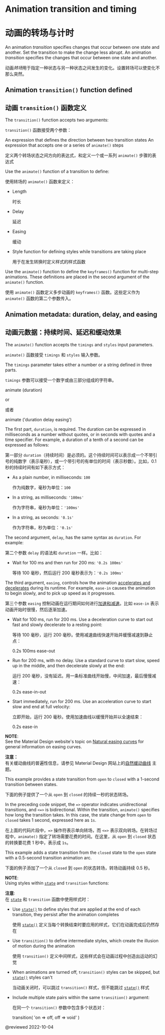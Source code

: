 # Animation transition and timing

# 动画的转场与计时

An animation *transition* specifies changes that occur between one state and another. Set the transition to make the change less abrupt. An animation *transition* specifies the changes that occur between one state and another.

动画*转场*用于指定一种状态与另一种状态之间发生的变化。设置转场可以使变化不那么突然。

## Animation `transition()` function defined

## 动画 `transition()` 函数定义

The `transition()` function accepts two arguments:

`transition()` 函数接受两个参数：

An expression that defines the direction between two transition states
An expression that accepts one or a series of `animate()` steps

定义两个转场状态之间方向的表达式，和定义一个或一系列 `animate()` 步骤的表达式

Use the `animate()` function of a transition to define:

使用转场的 `animate()` 函数来定义：

* Length

  时长

* Delay

  延迟

* Easing

  缓动

* Style function for defining styles while transitions are taking place

  用于在发生转换时定义样式的样式函数

Use the `animate()` function to define the `keyframes()` function for multi-step animations.
These definitions are placed in the second argument of the `animate()` function.

使用 `animate()` 函数定义多步动画的 `keyframes()` 函数。这些定义作为 `animate()` 函数的第二个参数传入。

## Animation metadata: duration, delay, and easing

## 动画元数据：持续时间、延迟和缓动效果

The `animate()` function accepts the `timings` and `styles` input parameters.

`animate()` 函数接受 `timings` 和 `styles` 输入参数。

The `timings` parameter takes either a number or a string defined in three parts.

`timings` 参数可以接受一个数字或由三部分组成的字符串。

<code-example format="typescript" language="typescript">

animate (duration)

</code-example>

or

或者

<code-example format="typescript" language="typescript">

animate ('duration delay easing')

</code-example>

The first part, `duration`, is required.
The duration can be expressed in milliseconds as a number without quotes, or in seconds with quotes and a time specifier.
For example, a duration of a tenth of a second can be expressed as follows:

第一部分 `duration`（持续时间）是必须的。这个持续时间可以表示成一个不带引号的纯数字（表示毫秒），或一个带引号的有单位的时间（表示秒数）。比如，0.1 秒的持续时间有如下表示方式：

* As a plain number, in milliseconds:
  `100`

  作为纯数字，毫秒为单位：`100`

* In a string, as milliseconds:
  `'100ms'`

  作为字符串，毫秒为单位：`'100ms'`

* In a string, as seconds:
  `'0.1s'`

  作为字符串，秒为单位：`'0.1s'`

The second argument, `delay`, has the same syntax as `duration`.
For example:

第二个参数 `delay` 的语法和 `duration` 一样。比如：

* Wait for 100 ms and then run for 200 ms: `'0.2s 100ms'`

  等待 100 毫秒，然后运行 200 毫秒表示为：`'0.2s 100ms'`

The third argument, `easing`, controls how the animation [accelerates and decelerates](https://easings.net) during its runtime.
For example, `ease-in` causes the animation to begin slowly, and to pick up speed as it progresses.

第三个参数 `easing` 控制动画在运行期间如何进行[加速和减速](http://easings.net)。比如 `ease-in` 表示动画开始时很慢，然后逐渐加速。

* Wait for 100 ms, run for 200 ms.
  Use a deceleration curve to start out fast and slowly decelerate to a resting point:

  等待 100 毫秒，运行 200 毫秒。使用减速曲线快速开始并缓慢减速到静止点：

  <code-example format="output" language="shell">

  0.2s 100ms ease-out

  </code-example>

* Run for 200 ms, with no delay.
  Use a standard curve to start slow, speed up in the middle, and then decelerate slowly at the end:

  运行 200 毫秒，没有延迟。用一条标准曲线开始慢，中间加速，最后慢慢减速：

  <code-example format="output" language="shell">

  0.2s ease-in-out

  </code-example>

* Start immediately, run for 200 ms.
  Use an acceleration curve to start slow and end at full velocity:

  立即开始，运行 200 毫秒。使用加速曲线以缓慢开始并以全速结束：

  <code-example format="output" language="shell">

  0.2s ease-in

  </code-example>

<div class="alert is-helpful">

**NOTE**: <br />
See the Material Design website's topic on [Natural easing curves](https://material.io/design/motion/speed.html#easing) for general information on easing curves.

**注意：**<br />
有关缓动曲线的普遍性信息，请参见 Material Design 网站上的[自然缓动曲线](https://material.io/design/motion/speed.html#easing) 主题。

</div>

This example provides a state transition from `open` to `closed` with a 1-second transition between states.

下面的例子提供了一个从 `open` 到 `closed` 的持续一秒的状态转场。

<code-example header="src/app/open-close.component.ts" path="animations/src/app/open-close.component.ts" region="transition1"></code-example>

In the preceding code snippet, the `=>` operator indicates unidirectional transitions, and `<=>` is bidirectional.
Within the transition, `animate()` specifies how long the transition takes.
In this case, the state change from `open` to `closed` takes 1 second, expressed here as `1s`.

在上面的代码片段中，`=>` 操作符表示单向转场，而 `<=>` 表示双向转场。在转场过程中，`animate()` 指定了转场需要花费的时间。在这里，从 `open` 到 `closed` 状态的转换要花费 1 秒中，表示成 `1s`。

This example adds a state transition from the `closed` state to the `open` state with a 0.5-second transition animation arc.

下面的例子添加了一个从 `closed` 到 `open` 的状态转场，转场动画持续 0.5 秒。

<code-example header="src/app/open-close.component.ts" path="animations/src/app/open-close.component.ts" region="transition2"></code-example>

<div class="alert is-helpful">

**NOTE**: <br />
Using styles within [`state`](api/animations/state) and `transition` functions:

**注意**: <br />
在 [`state`](api/animations/state) 和 `transition` 函数中使用样式时：

* Use [`state()`](api/animations/state) to define styles that are applied at the end of each transition, they persist after the animation completes

  使用 [`state()`](api/animations/state) 定义当每个转换结束时要应用的样式，它们在动画完成后仍然存在

* Use `transition()` to define intermediate styles, which create the illusion of motion during the animation

  使用 `transition()` 定义中间样式，这些样式会在动画过程中创造出运动的幻觉

* When animations are turned off, `transition()` styles can be skipped, but [`state()`](api/animations/state) styles can't

  当动画关闭时，可以跳过 `transition()` 样式，但不能跳过 [`state()`](api/animations/state) 样式

* Include multiple state pairs within the same `transition()` argument:

  在同一个 `transition()` 参数中包含多个状态对：

  <code-example format="typescript" language="typescript">

  transition( 'on =&gt; off, off =&gt; void' )

  </code-example>

</div>

@reviewed 2022-10-04
